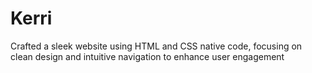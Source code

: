 # Kerri
Crafted a sleek website using HTML and CSS native code, focusing on clean design and intuitive navigation to enhance user engagement
